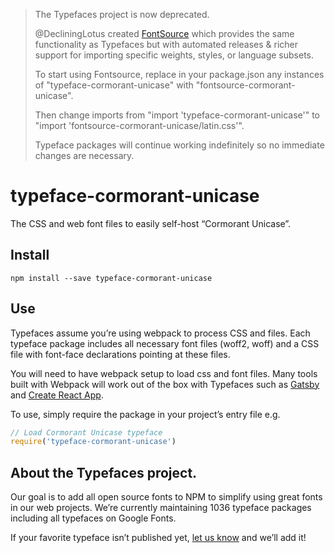 >The Typefaces project is now deprecated.
>
>@DecliningLotus created
[FontSource](https://github.com/fontsource/fontsource) which provides the
same functionality as Typefaces but with automated releases & richer
support for importing specific weights, styles, or language subsets.
>
>To start using Fontsource, replace in your package.json any instances of
"typeface-cormorant-unicase" with "fontsource-cormorant-unicase".
>
> Then change imports from "import 'typeface-cormorant-unicase'" to "import 'fontsource-cormorant-unicase/latin.css'".
>
>Typeface packages will continue working indefinitely so no immediate
>changes are necessary.

# typeface-cormorant-unicase

The CSS and web font files to easily self-host “Cormorant Unicase”.

## Install

`npm install --save typeface-cormorant-unicase`

## Use

Typefaces assume you’re using webpack to process CSS and files. Each typeface
package includes all necessary font files (woff2, woff) and a CSS file with
font-face declarations pointing at these files.

You will need to have webpack setup to load css and font files. Many tools built
with Webpack will work out of the box with Typefaces such as [Gatsby](https://github.com/gatsbyjs/gatsby)
and [Create React App](https://github.com/facebookincubator/create-react-app).

To use, simply require the package in your project’s entry file e.g.

```javascript
// Load Cormorant Unicase typeface
require('typeface-cormorant-unicase')
```

## About the Typefaces project.

Our goal is to add all open source fonts to NPM to simplify using great fonts in
our web projects. We’re currently maintaining 1036 typeface packages
including all typefaces on Google Fonts.

If your favorite typeface isn’t published yet, [let us know](https://github.com/KyleAMathews/typefaces)
and we’ll add it!

